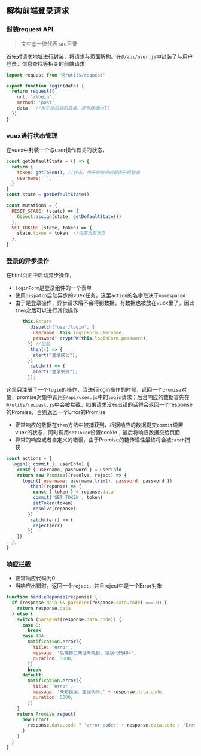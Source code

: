 ## 解构前端登录请求



### 封装request API

> 文中@一律代表 src目录

首先对请求地址进行封装，将请求与页面解构。在`@/api/user.js`中封装了与用户登录，信息查找等相关的前端请求

```javascript
import request from '@/utils/request'

export function login(data) {
  return request({
    url: '/login',
    method: 'post',
    data,  //发生给后端的数据，没有就填null
  })
}

```

### vuex进行状态管理

在vuex中封装一个与user操作有关的状态，

```javascript
const getDefaultState = () => {
  return {
    token: getToken(), //状态，用于判断当前是否已经登录
    username: '',
  }
}
const state = getDefaultState()

const mutations = {
  RESET_STATE: (state) => {
    Object.assign(state, getDefaultState())
  },
  SET_TOKEN: (state, token) => {
    state.token = token  //设置当前状态
  },
}
```

### 登录的异步操作

在html页面中启动异步操作，

+ `loginForm`是登录组件的一个表单
+ 使用`dispatch`启动异步的vuex任务，这里`action`的名字取决于`namespaced`
+ 由于是登录操作，异步请求后不会得到数据，有数据也被放在vuex里了，因此`then`之后可以进行其他操作

```javascript
      this.$store
        .dispatch("user/login", {
          username: this.loginForm.username,
          password: cryptPW(this.loginForm.password),
        }) //加盐
        .then(() => {
          alert("登录成功");
        })
        .catch(() => {
          alert("登录失败");
        });
```

这里只注册了一个`login`的操作，当进行login操作的时候，返回一个`promise`对象，promise对象中调用`@/api/user.js`中的`login`请求；后台响应的数据首先在`@/utils/request.js`中会被拦截，如果请求没有出错的话将会返回一个response的Promise，否则返回一个Error的Promise

+ 正常响应的数据在`then`方法中被捕获到，根据响应的数据提交`commit`设置vuex的状态，同时调用`setToken`设置cookie；最后将响应数据交给页面
+ 异常的响应或者自定义的错误，由于Promise的链传递性最终将会被`catch`捕获

```javascript
const actions = {
  login({ commit }, userInfo) {
    const { username, password } = userInfo
    return new Promise((resolve, reject) => {
      login({ username: username.trim(), password: password })
        .then((reponse) => {
          const { token } = reponse.data
          commit('SET_TOKEN', token)
          setToken(token)
          resolve(reponse)
        })
        .catch((err) => {
          reject(err)
        })
    })
  },
}
```

### 响应拦截

+ 正常响应代码为0
+ 当响应出错时，返回一个`reject`，并且reject中是一个Error对象

```javascript
function handleReponse(response) {
  if (response.data && parseInt(response.data.code) === 0) {
    return response.data
  } else {
    switch (parseInt(response.data.code)) {
      case 0:
        break
      case 404:
        Notification.error({
          title: 'error',
          message: '后端接口网址未找到, 错误代码404',
          duration: 5000,
        })
        break
      default:
        Notification.error({
          title: 'error',
          message: '未知错误，错误代码:' + response.data.code,
          duration: 5000,
        })
    }
    return Promise.reject(
      new Error(
        response.data.code ? 'error code:' + response.data.code : 'Error'
      )
    )
  }
}
```

